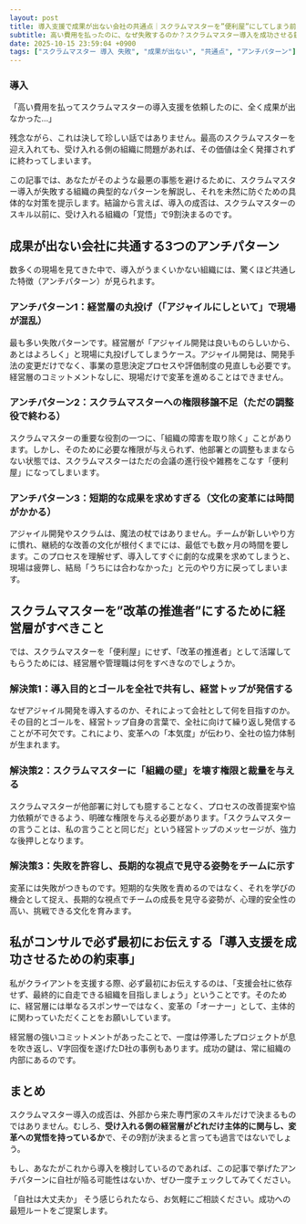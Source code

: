 ```yaml
---
layout: post
title: 導入支援で成果が出ない会社の共通点｜スクラムマスターを”便利屋”にしてしまう前に読むべき記事
subtitle: 高い費用を払ったのに、なぜ失敗するのか？スクラムマスター導入を成功させる鍵は、スキル以前に、受け入れる組織の「覚悟」にあります。
date: 2025-10-15 23:59:04 +0900
tags: ["スクラムマスター 導入 失敗", "成果が出ない", "共通点", "アンチパターン"]
---
```


### 導入

「高い費用を払ってスクラムマスターの導入支援を依頼したのに、全く成果が出なかった…」

残念ながら、これは決して珍しい話ではありません。最高のスクラムマスターを迎え入れても、受け入れる側の組織に問題があれば、その価値は全く発揮されずに終わってしまいます。

この記事では、あなたがそのような最悪の事態を避けるために、スクラムマスター導入が失敗する組織の典型的なパターンを解説し、それを未然に防ぐための具体的な対策を提示します。結論から言えば、導入の成否は、スクラムマスターのスキル以前に、受け入れる組織の「覚悟」で9割決まるのです。

## 成果が出ない会社に共通する3つのアンチパターン

数多くの現場を見てきた中で、導入がうまくいかない組織には、驚くほど共通した特徴（アンチパターン）が見られます。

### アンチパターン1：経営層の丸投げ（「アジャイルにしといて」で現場が混乱）
最も多い失敗パターンです。経営層が「アジャイル開発は良いものらしいから、あとはよろしく」と現場に丸投げしてしまうケース。アジャイル開発は、開発手法の変更だけでなく、事業の意思決定プロセスや評価制度の見直しも必要です。経営層のコミットメントなしに、現場だけで変革を進めることはできません。

### アンチパターン2：スクラムマスターへの権限移譲不足（ただの調整役で終わる）
スクラムマスターの重要な役割の一つに、「組織の障害を取り除く」ことがあります。しかし、そのために必要な権限が与えられず、他部署との調整もままならない状態では、スクラムマスターはただの会議の進行役や雑務をこなす「便利屋」になってしまいます。

### アンチパターン3：短期的な成果を求めすぎる（文化の変革には時間がかかる）
アジャイル開発やスクラムは、魔法の杖ではありません。チームが新しいやり方に慣れ、継続的な改善の文化が根付くまでには、最低でも数ヶ月の時間を要します。このプロセスを理解せず、導入してすぐに劇的な成果を求めてしまうと、現場は疲弊し、結局「うちには合わなかった」と元のやり方に戻ってしまいます。

## スクラムマスターを”改革の推進者”にするために経営層がすべきこと

では、スクラムマスターを「便利屋」にせず、「改革の推進者」として活躍してもらうためには、経営層や管理職は何をすべきなのでしょうか。

### 解決策1：導入目的とゴールを全社で共有し、経営トップが発信する
なぜアジャイル開発を導入するのか、それによって会社として何を目指すのか。その目的とゴールを、経営トップ自身の言葉で、全社に向けて繰り返し発信することが不可欠です。これにより、変革への「本気度」が伝わり、全社の協力体制が生まれます。

### 解決策2：スクラムマスターに「組織の壁」を壊す権限と裁量を与える
スクラムマスターが他部署に対しても臆することなく、プロセスの改善提案や協力依頼ができるよう、明確な権限を与える必要があります。「スクラムマスターの言うことは、私の言うことと同じだ」という経営トップのメッセージが、強力な後押しとなります。

### 解決策3：失敗を許容し、長期的な視点で見守る姿勢をチームに示す
変革には失敗がつきものです。短期的な失敗を責めるのではなく、それを学びの機会として捉え、長期的な視点でチームの成長を見守る姿勢が、心理的安全性の高い、挑戦できる文化を育みます。

## 私がコンサルで必ず最初にお伝えする「導入支援を成功させるための約束事」

私がクライアントを支援する際、必ず最初にお伝えするのは、「支援会社に依存せず、最終的に自走できる組織を目指しましょう」ということです。そのために、経営層には単なるスポンサーではなく、変革の「オーナー」として、主体的に関わっていただくことをお願いしています。

経営層の強いコミットメントがあったことで、一度は停滞したプロジェクトが息を吹き返し、V字回復を遂げたD社の事例もあります。成功の鍵は、常に組織の内部にあるのです。

## まとめ

スクラムマスター導入の成否は、外部から来た専門家のスキルだけで決まるものではありません。むしろ、**受け入れる側の経営層がどれだけ主体的に関与し、変革への覚悟を持っているか**で、その9割が決まると言っても過言ではないでしょう。

もし、あなたがこれから導入を検討しているのであれば、この記事で挙げたアンチパターンに自社が陥る可能性はないか、ぜひ一度チェックしてみてください。

「自社は大丈夫か」
そう感じられたなら、お気軽にご相談ください。成功への最短ルートをご提案します。
